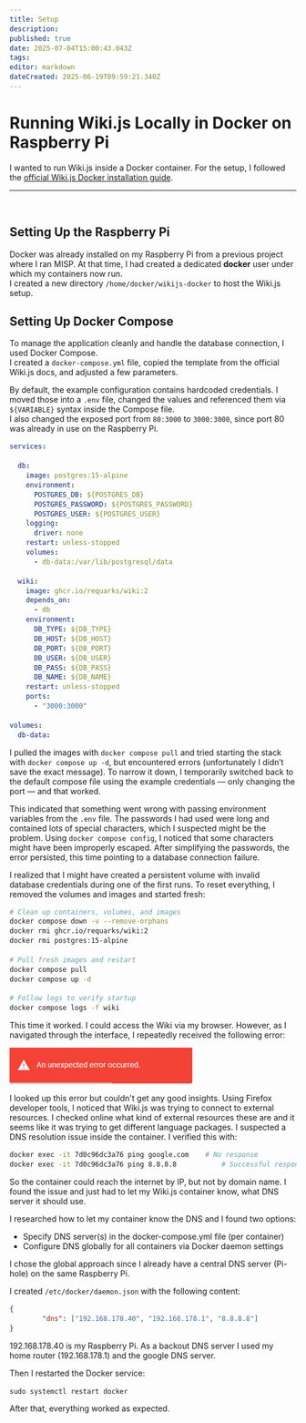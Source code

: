 ```yaml
---
title: Setup
description: 
published: true
date: 2025-07-04T15:00:43.043Z
tags: 
editor: markdown
dateCreated: 2025-06-19T09:59:21.340Z
---
```


# Running Wiki.js Locally in Docker on Raspberry Pi

I wanted to run Wiki.js inside a Docker container. For the setup, I followed the [official Wiki.js Docker installation guide](https://docs.requarks.io/install/docker).

---
<br>

## Setting Up the Raspberry Pi

Docker was already installed on my Raspberry Pi from a previous project where I ran MISP. At that time, I had created a dedicated **docker** user under which my containers now run.  
I created a new directory `/home/docker/wikijs-docker` to host the Wiki.js setup.
<br>

## Setting Up Docker Compose

To manage the application cleanly and handle the database connection, I used Docker Compose.  
I created a `docker-compose.yml` file, copied the template from the official Wiki.js docs, and adjusted a few parameters.

By default, the example configuration contains hardcoded credentials. I moved those into a `.env` file, changed the values and referenced them via `${VARIABLE}` syntax inside the Compose file.  
I also changed the exposed port from `80:3000` to `3000:3000`, since port 80 was already in use on the Raspberry Pi.

```yaml
services:

  db:
    image: postgres:15-alpine
    environment:
      POSTGRES_DB: ${POSTGRES_DB}
      POSTGRES_PASSWORD: ${POSTGRES_PASSWORD}
      POSTGRES_USER: ${POSTGRES_USER}
    logging:
      driver: none
    restart: unless-stopped
    volumes:
      - db-data:/var/lib/postgresql/data

  wiki:
    image: ghcr.io/requarks/wiki:2
    depends_on:
      - db
    environment:
      DB_TYPE: ${DB_TYPE}
      DB_HOST: ${DB_HOST}
      DB_PORT: ${DB_PORT}
      DB_USER: ${DB_USER}
      DB_PASS: ${DB_PASS}
      DB_NAME: ${DB_NAME}
    restart: unless-stopped
    ports:
      - "3000:3000"

volumes:
  db-data:
```

I pulled the images with `docker compose pull` and tried starting the stack with `docker compose up -d`, but encountered errors (unfortunately I didn’t save the exact message).
To narrow it down, I temporarily switched back to the default compose file using the example credentials — only changing the port — and that worked.

This indicated that something went wrong with passing environment variables from the `.env` file.
The passwords I had used were long and contained lots of special characters, which I suspected might be the problem. Using `docker compose config`, I noticed that some characters might have been improperly escaped.
After simplifying the passwords, the error persisted, this time pointing to a database connection failure.

I realized that I might have created a persistent volume with invalid database credentials during one of the first runs.
To reset everything, I removed the volumes and images and started fresh:

```bash
# Clean up containers, volumes, and images
docker compose down -v --remove-orphans
docker rmi ghcr.io/requarks/wiki:2
docker rmi postgres:15-alpine

# Pull fresh images and restart
docker compose pull
docker compose up -d

# Follow logs to verify startup
docker compose logs -f wiki
```

This time it worked. I could access the Wiki via my browser. However, as I navigated through the interface, I repeatedly received the following error:

![an_unexpected_error_occured.png](/services/wikijs/an_unexpected_error_occured.png)

I looked up this error but couldn't get any good insights. Using Firefox developer tools, I noticed that Wiki.js was trying to connect to external resources. I checked online what kind of external resources these are and it seems like it was trying to get different language packages. I suspected a DNS resolution issue inside the container. I verified this with:

```bash
docker exec -it 7d0c96dc3a76 ping google.com	# No response
docker exec -it 7d0c96dc3a76 ping 8.8.8.8			# Successful response
```

So the container could reach the internet by IP, but not by domain name. I found the issue and just had to let my Wiki.js container know, what DNS server it should use. 

I researched how to let my container know the DNS and I found two options:
- Specify DNS server(s) in the docker-compose.yml file (per container)
- Configure DNS globally for all containers via Docker daemon settings

I chose the global approach since I already have a central DNS server (Pi-hole) on the same Raspberry Pi.

I created `/etc/docker/daemon.json` with the following content:

```json
{
        "dns": ["192.168.178.40", "192.168.178.1", "8.8.8.8"]
}
```

192.168.178.40 is my Raspberry Pi. As a backout DNS server I used my home router (192.168.178.1) and the google DNS server.

Then I restarted the Docker service:

`sudo systemctl restart docker`

After that, everything worked as expected.